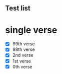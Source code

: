 ## Test list

# single verse
- [x] 99th verse
- [x] 98th verse
- [x] 2nd verse
- [x] 1st verse
- [x] 0th verse

